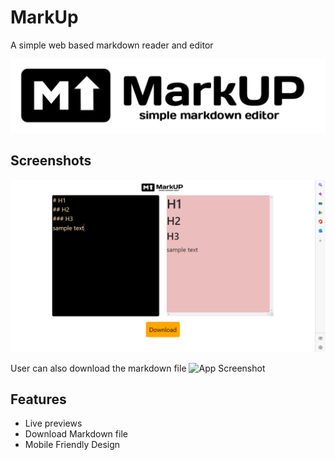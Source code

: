 # MarkUp

A simple web based markdown reader and editor


![Logo](https://raw.githubusercontent.com/AFZL210/MarkUp/main/media/logotwo.jpg)


## Screenshots

![App Screenshot](https://raw.githubusercontent.com/AFZL210/MarkUp/main/media/screenOne.png)

User can also download the markdown file
![App Screenshot](https://raw.githubusercontent.com/AFZL210/MarkUp/main/media/downloadScreen.PNG)


## Features

- Live previews
- Download Markdown file
- Mobile Friendly Design

